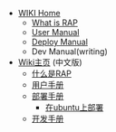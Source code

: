 * [WIKI Home](home)
  * [What is RAP](about)
  * [User Manual](user_manual)
  * [Deploy Manual](deploy_manual)
  * Dev Manual(writing)
* [Wiki主页](home_cn) (中文版)
  * [什么是RAP](about_cn)
  * [用户手册](user_manual_cn)
  * [部署手册](deploy_manual_cn)
    * [在ubuntu上部署](deploy_on_ubuntu)
  * [开发手册](dev_manual_cn)





